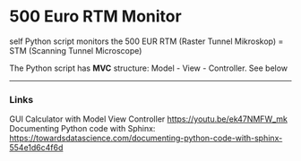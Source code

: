 # 500 Euro RTM Monitor
self Python script monitors the 500 EUR RTM (Raster Tunnel Mikroskop) = STM (Scanning Tunnel Microscope) 

The Python script has **MVC** structure: Model - View - Controller. See below

---

### Links
GUI Calculator with Model View Controller https://youtu.be/ek47NMFW_mk
Documenting Python code with Sphinx: https://towardsdatascience.com/documenting-python-code-with-sphinx-554e1d6c4f6d